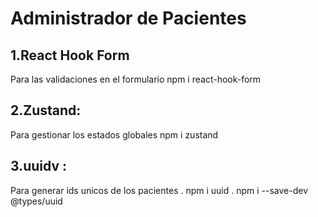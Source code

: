 # Administrador de Pacientes
## 1.React Hook Form
Para las validaciones en el formulario
npm i react-hook-form
## 2.Zustand:
Para gestionar los estados globales
npm i zustand
## 3.uuidv :
Para generar ids unicos de los pacientes
. npm i uuid
. npm i --save-dev @types/uuid